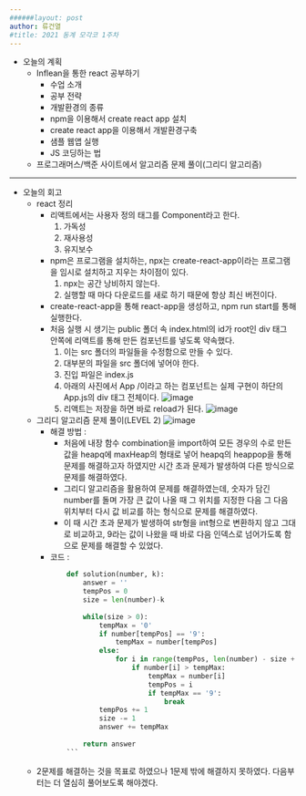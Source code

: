 ```yaml
---
######layout: post
author: 류건열
#title: 2021 동계 모각코 1주차
---
```


- 오늘의 계획
	- Inflean을 통한 react 공부하기
		- 수업 소개
        - 공부 전략
        - 개발환경의 종류
        - npm을 이용해서 create react app 설치
        - create react app을 이용해서 개발환경구축
        - 샘플 웹앱 실행
        - JS 코딩하는 법 
    - 프로그래머스/백준 사이트에서 알고리즘 문제 풀이(그리디 알고리즘)


- - -
-  오늘의 회고
    - react 정리
        - 리액트에서는 사용자 정의 태그를 Component라고 한다.
            1. 가독성
            2. 재사용성
            3. 유지보수
        - npm은 프로그램을 설치하는, npx는 create-react-app이라는 프로그램을 임시로 설치하고 지우는 차이점이 있다.
            1. npx는 공간 낭비하지 않는다.
            2. 실행할 때 마다 다운로드를 새로 하기 때문에 항상 최신 버전이다.
        - create-react-app을 통해 react-app을 생성하고, npm run start를 통해 실행한다.
        - 처음 실행 시 생기는 public 폴더 속 index.html의 id가 root인 div 태그 안쪽에 리액트를 통해 만든 컴포넌트를 넣도록 약속했다.
            1. 이는 src 폴더의 파일들을 수정함으로 만들 수 있다.
            2. 대부분의 파일을 src 폴더에 넣어야 한다.
            3. 진입 파일은 index.js
            4. 아래의 사진에서 App /이라고 하는 컴포넌트는 실제 구현이 하단의 App.js의 div 태그 전체이다.
            ![image](https://user-images.githubusercontent.com/34560965/124121432-d99cdc80-daaf-11eb-8f47-6ccc4055592c.png)
            5. 리액트는 저장을 하면 바로 reload가 된다.
            ![image](https://user-images.githubusercontent.com/34560965/124121973-7cedf180-dab0-11eb-8977-d8cd4582be62.png)
    - 그리디 알고리즘 문제 풀이(LEVEL 2)
        ![image](https://user-images.githubusercontent.com/34560965/124137259-77000c80-dac0-11eb-82c8-bd04f5c6ebe2.png)
        - 해결 방법 :
            - 처음에 내장 함수 combination을 import하여 모든 경우의 수로 만든 값을 heapq에 maxHeap의 형태로 넣어 heapq의 heappop을 통해 문제를 해결하고자 하였지만 시간 초과 문제가 발생하여 다른 방식으로 문제를 해결하였다.
            - 그리디 알고리즘을 활용하여 문제를 해결하였는데, 숫자가 담긴 number를 돌며 가장 큰 값이 나올 때 그 위치를 지정한 다음 그 다음 위치부터 다시 값 비교를 하는 형식으로 문제를 해결하였다.
            - 이 때 시간 초과 문제가 발생하여 str형을 int형으로 변환하지 않고 그대로 비교하고, 9라는 값이 나왔을 때 바로 다음 인덱스로 넘어가도록 함으로 문제를 해결할 수 있었다.
        - 코드 :
            ```python
                def solution(number, k):
                    answer = ''
                    tempPos = 0
                    size = len(number)-k
                    
                    while(size > 0):
                        tempMax = '0'
                        if number[tempPos] == '9':
                            tempMax = number[tempPos]
                        else:
                            for i in range(tempPos, len(number) - size + 1):
                                if number[i] > tempMax:
                                    tempMax = number[i]
                                    tempPos = i
                                    if tempMax == '9':
                                        break
                        tempPos += 1
                        size -= 1
                        answer += tempMax
                    
                    return answer
                ```
    - 2문제를 해결하는 것을 목표로 하였으나 1문제 밖에 해결하지 못하였다. 다음부터는 더 열심히 풀어보도록 해야겠다.